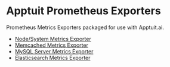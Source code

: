 # Apptuit Prometheus Exporters

Prometheus Metrics Exporters packaged for use with Apptuit.ai.

* [Node/System Metrics Exporter](node_exporter)
* [Memcached Metrics Exporter](memcached_exporter)
* [MySQL Server Metrics Exporter](mysqld_exporter)
* [Elasticsearch Metrics Exporter](elasticsearch_exporter)
